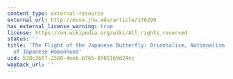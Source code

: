 ```yaml
---
content_type: external-resource
external_url: http://muse.jhu.edu/article/176299
has_external_license_warning: true
license: https://en.wikipedia.org/wiki/All_rights_reserved
status: ''
title: 'The Flight of the Japanese Butterfly: Orientalism, Nationalism, and Performances
  of Japanese Womanhood'
uid: 528c36f7-2580-4eeb-b765-8f051b9d24cc
wayback_url: ''
---
```

